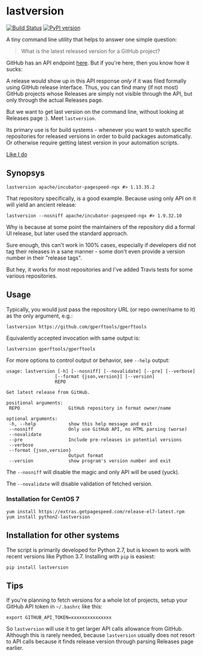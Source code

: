 # lastversion 

[![Build Status](https://travis-ci.org/dvershinin/lastversion.svg?branch=master)](https://travis-ci.org/dvershinin/lastversion)
[![PyPI version](https://badge.fury.io/py/lastversion.svg)](https://badge.fury.io/py/lastversion)

A tiny command line utility that helps to answer one simple question:

> What is the latest released version for a GitHub project?

GitHub has an API endpoint [here](https://developer.github.com/v3/repos/releases/#get-the-latest-release). But if you're here, then you know how it sucks:

A release would show up in this API response *only* if it was filed formally using GitHub release interface. 
Thus, you can find many (if not most) GitHub projects whose Releases are simply not visible through the API, but only through the actual Releases page.

But we want to get last version on the command line, without looking at Releases page :). Meet `lastversion`.

Its primary use is for build systems - whenever you want to watch specific repositories for released versions in order to build packages automatically.
Or otherwise require getting latest version in your automation scripts.

[Like I do](https://www.getpagespeed.com/redhat)

## Synopsys

    lastversion apache/incubator-pagespeed-ngx #> 1.13.35.2
 
 That repository specifically, is a good example. Because using only API on it will yield an ancient release:
 
    lastversion --nosniff apache/incubator-pagespeed-ngx #> 1.9.32.10
 
 Why is because at some point the maintainers of the repository did a formal UI release, but later used the standard approach.
 
 Sure enough, this can't work in 100% cases, especially if developers did not tag their releases in a sane manner - some don't even provide a version number in their "release tags".
 
 But hey, it works for most repositories and I've added Travis tests for some various repositories.
 
## Usage
 
 Typically, you would just pass the repository URL (or repo owner/name to it) as the only argument, e.g.:
 
    lastversion https://github.com/gperftools/gperftools
     
Equivalently accepted invocation with same output is:

    lastversion gperftools/gperftools    
     
For more options to control output or behavior, see `--help` output:    
 
 ```
usage: lastversion [-h] [--nosniff] [--novalidate] [--pre] [--verbose]
                   [--format {json,version}] [--version]
                   REPO

Get latest release from GitHub.

positional arguments:
  REPO                  GitHub repository in format owner/name

optional arguments:
  -h, --help            show this help message and exit
  --nosniff             Only use GitHub API, no HTML parsing (worse)
  --novalidate
  --pre                 Include pre-releases in potential versions
  --verbose
  --format {json,version}
                        Output format
  --version             show program's version number and exit
```

The `--nosniff` will disable the magic and only API will be used (yuck).

The `--novalidate` will disable validation of fetched version.

### Installation for CentOS 7

    yum install https://extras.getpagespeed.com/release-el7-latest.rpm
    yum install python2-lastversion
    
## Installation for other systems

The script is primarily developed for Python 2.7, but is known to work with recent versions like Python 3.7. 
Installing with `pip` is easiest:

    pip install lastversion

## Tips

If you're planning to fetch versions for a whole lot of projects, setup your GitHub API token in `~/.bashrc` like this:

    export GITHUB_API_TOKEN=xxxxxxxxxxxxxxx

So `lastversion` will use it to get larger API calls allowance from GitHub. Although this is rarely needed, because `lastversion` usually does not resort to API calls because it finds release version through parsing Releases page earlier.
